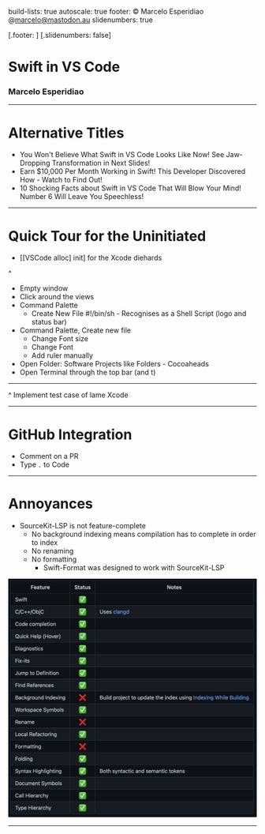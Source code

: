 build-lists: true
autoscale: true
footer: © Marcelo Esperidiao @marcelo@mastodon.au
slidenumbers: true

[.footer: ]
[.slidenumbers: false]

# Swift in VS Code

### Marcelo Esperidiao

---

# Alternative Titles

* You Won't Believe What Swift in VS Code Looks Like Now! See Jaw-Dropping Transformation in Next Slides!
* Earn $10,000 Per Month Working in Swift! This Developer Discovered How - Watch to Find Out!
* 10 Shocking Facts about Swift in VS Code That Will Blow Your Mind! Number 6 Will Leave You Speechless!

---

# Quick Tour for the Uninitiated

- [[VSCode alloc] init] for the Xcode diehards

^
- Empty window
- Click around the views
- Command Palette
  - Create New File #!/bin/sh - Recognises as a Shell Script (logo and status bar)
- Command Palette, Create new file
  - Change Font size 
  - Change Font
  - Add ruler manually
- Open Folder: Software Projects like Folders - Cocoaheads
- Open Terminal through the top bar (and t)

---

^
Implement test case of lame Xcode

---

# GitHub Integration

- Comment on a PR
- Type `.` to Code

---

# Annoyances

* SourceKit-LSP is not feature-complete
  * No background indexing means compilation has to complete in order to index
  * No renaming
  * No formatting
    * Swift-Format was designed to work with SourceKit-LSP

![right, fit](Images/SourceKit-LSPStatus.png)

---

<!-- ![100%](Images/NoEditorSymbolsError.png)
![100%](Images/SourceKit-LSPError.png) -->
